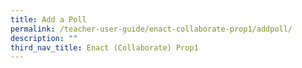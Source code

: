 ```yaml
---
title: Add a Poll
permalink: /teacher-user-guide/enact-collaborate-prop1/addpoll/
description: ""
third_nav_title: Enact (Collaborate) Prop1
---
```

